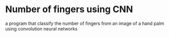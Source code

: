 # Number of fingers using CNN
 a program that classify the number of fingers from an image of a hand palm using convolution neural networks

